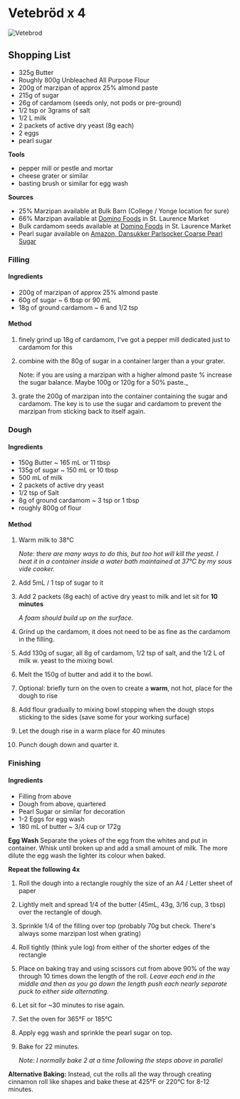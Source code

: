 # Vetebröd x 4

![Vetebrod](https://instagram.fybz2-1.fna.fbcdn.net/vp/ff8610c21a33e5538e1916bddb2b39d5/5DF9F631/t51.2885-15/e35/41697174_100653930924523_3969061901442471503_n.jpg?_nc_ht=instagram.fybz2-1.fna.fbcdn.net)


## Shopping List
- 325g Butter
- Roughly 800g Unbleached All Purpose Flour
- 200g of marzipan of approx 25% almond paste
- 215g of sugar
- 26g of cardamom (seeds only, not pods or pre-ground)
- 1/2 tsp or 3grams of salt
- 1/2 L milk
- 2 packets of active dry yeast (8g each)
- 2 eggs
- pearl sugar

**Tools**
- pepper mill or pestle and mortar
- cheese grater or similar
- basting brush or similar for egg wash

**Sources**
- 25% Marzipan available at Bulk Barn (College / Yonge location for sure)
- 66% Marzipan available at [Domino Foods](http://www.stlawrencemarket.com/vendors/vendor_detail/64) in St. Laurence Market
- Bulk cardamom seeds available at [Domino Foods](http://www.stlawrencemarket.com/vendors/vendor_detail/64) in St. Laurence Market
- Pearl sugar available on [Amazon, Dansukker Parlsocker Coarse Pearl Sugar](https://www.amazon.ca/dp/B00WZE2S2C/ref=cm_sw_em_r_mt_dp_U_nZUoCbM7CXCNX) 

### Filling
#### Ingredients
- 200g of marzipan of approx 25% almond paste
- 60g of sugar ~ 6 tbsp or 90 mL
- 18g of ground cardamom ~ 6 and 1/2 tsp 

#### Method
1. finely grind up 18g of cardamom, I've got a pepper mill dedicated just to cardamom for this
2. combine with the 80g of sugar in a container larger than a your grater.

    Note: if you are using a marzipan with a higher almond paste % increase the sugar balance. Maybe 100g or 120g for a 50% paste._
3. grate the 200g of marzipan into the container containing the sugar and cardamom.
    The key is to use the sugar and cardamom to prevent the marzipan from sticking back to itself again.

### Dough 
#### Ingredients
- 150g Butter ~ 165 mL or 11 tbsp
- 135g of sugar ~ 150 mL or 10 tbsp
- 500 mL of milk
- 2 packets of active dry yeast
- 1/2 tsp of Salt
- 8g of ground cardamom ~ 3 tsp or 1 tbsp
- roughly 800g of flour

#### Method
1. Warm milk to 38°C 

    _Note: there are many ways to do this, but too hot will kill the yeast. I heat it in a container inside a water bath maintained at 37°C by my sous vide cooker._ 

2. Add 5mL / 1 tsp of sugar to it
3. Add 2 packets (8g each) of active dry yeast to milk and let sit for **10 minutes**

    _A foam should build up on the surface._
4. Grind up the cardamom, it does not need to be as fine as the cardamom in the filling.
5. Add 130g of sugar, all 8g of cardamom, 1/2 tsp of salt, and the 1/2 L of milk w. yeast to the mixing bowl.
6. Melt the 150g of butter and add it to the bowl.
7. Optional: briefly turn on the oven to create a **warm**, not hot, place for the dough to rise
8. Add flour gradually to mixing bowl stopping when the dough stops sticking to the sides (save some for your working surface)
9. Let the dough rise in a warm place for 40 minutes
10. Punch dough down and quarter it.

### Finishing
#### Ingredients
- Filling from above
- Dough from above, quartered
- Pearl Sugar or similar for decoration
- 1-2 Eggs for egg wash
- 180 mL of butter ~ 3/4 cup or 172g

**Egg Wash**
Separate the yokes of the egg from the whites and put in container. Whisk until broken up and add a small amount of milk.
The more dilute the egg wash the lighter its colour when baked.

**Repeat the following 4x**
1. Roll the dough into a rectangle roughly the size of an A4 / Letter sheet of paper
2. Lightly melt and spread 1/4 of the butter (45mL, 43g, 3/16 cup, 3 tbsp) over the rectangle of dough.
3. Sprinkle 1/4 of the filling over top (probably 70g but check. There's always some marzipan lost when grating)
4. Roll tightly (think yule log) from either of the shorter edges of the rectangle
5. Place on baking tray and using scissors cut from above 90% of the way through 10 times down the length of the roll.
    _Leave each end in the middle and then as you go down the length push each nearly separate puck to either side alternating._
6. Let sit for ~30 minutes to rise again.
8. Set the oven for 365°F or 185°C 
7. Apply egg wash and sprinkle the pearl sugar on top.
8. Bake for 22 minutes.

    _Note: I normally bake 2 at a time following the steps above in parallel_

**Alternative Baking:**
Instead, cut the rolls all the way through creating cinnamon roll like shapes and bake these at 425°F or 220°C for 8-12 minutes.
